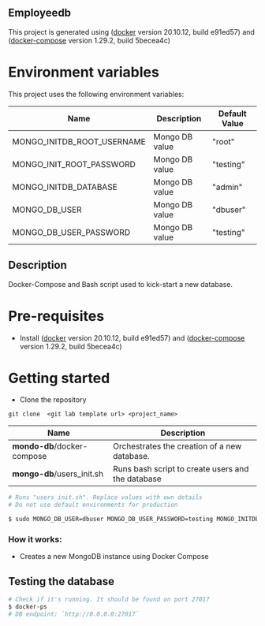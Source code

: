 ## Employeedb

This project is generated using ([docker](https://docker.com) version 20.10.12, build e91ed57) and 
([docker-compose](https://docker.com) version 1.29.2, build 5becea4c)

# Environment variables
This project uses the following environment variables:

| Name                          | Description                         | Default Value                                  |
| ----------------------------- | ------------------------------------| -----------------------------------------------|
|MONGO_INITDB_ROOT_USERNAME           | Mongo DB value            | "root"     |
|MONGO_INIT_ROOT_PASSWORD           | Mongo DB value            | "testing"      |
|MONGO_INITDB_DATABASE           | Mongo DB value            | "admin"      |
|MONGO_DB_USER           | Mongo DB value            | "dbuser"      |
|MONGO_DB_USER_PASSWORD           | Mongo DB value            | "testing"      |

## Description

Docker-Compose and Bash script used to kick-start a new database.

# Pre-requisites
- Install ([docker](https://docker.com) version 20.10.12, build e91ed57) and 
([docker-compose](https://docker.com) version 1.29.2, build 5becea4c)

# Getting started
- Clone the repository
```
git clone  <git lab template url> <project_name>
```

| Name | Description |
| ------------------------ | --------------------------------------------------------------------------------------------- |
| **mondo-db**/docker-compose                 | Orchestrates the creation of a new database.  |
| **mongo-db**/users_init.sh      | Runs bash script to create users and the database

```bash
# Runs "users_init.sh". Replace values with own details
# Do not use default environments for production

$ sudo MONGO_DB_USER=dbuser MONGO_DB_USER_PASSWORD=testing MONGO_INITDB_DATABASE=admin MONGO_INITDB_ROOT_USERNAME=root MONGO_INITDB_ROOT_PASSWORD=testing ef=.env docker-compose up -d --remove-orphans
```

### How it works:

* Creates a new MongoDB instance using Docker Compose


## Testing the database

```bash
# Check if it's running. It should be found on port 27017
$ docker-ps
# DB endpoint: `http://0.0.0.0:27017`
```

